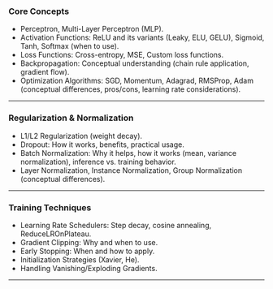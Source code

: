 ### Core Concepts
- Perceptron, Multi-Layer Perceptron (MLP).
- Activation Functions: ReLU and its variants (Leaky, ELU, GELU), Sigmoid, Tanh, Softmax (when to use).
- Loss Functions: Cross-entropy, MSE, Custom loss functions.
- Backpropagation: Conceptual understanding (chain rule application, gradient flow).
- Optimization Algorithms: SGD, Momentum, Adagrad, RMSProp, Adam (conceptual differences, pros/cons, learning rate considerations).
---

### Regularization & Normalization
- L1/L2 Regularization (weight decay).
- Dropout: How it works, benefits, practical usage.
- Batch Normalization: Why it helps, how it works (mean, variance normalization), inference vs. training behavior.
- Layer Normalization, Instance Normalization, Group Normalization (conceptual differences).
---

### Training Techniques
- Learning Rate Schedulers: Step decay, cosine annealing, ReduceLROnPlateau.
- Gradient Clipping: Why and when to use.
- Early Stopping: When and how to apply.
- Initialization Strategies (Xavier, He).
- Handling Vanishing/Exploding Gradients.
- ---

